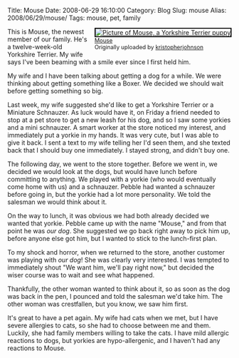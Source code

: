 Title: Mouse
Date: 2008-06-29 16:10:00
Category: Blog
Slug: mouse
Alias: 2008/06/29/mouse/
Tags: mouse, pet, family


<div style="float: right; margin-left: 10px; margin-bottom: 10px;"><a href="http://www.flickr.com/photos/kristopherjohnson/2619799174/" title="photo sharing"><img src="http://farm4.static.flickr.com/3233/2619799174_712e85f71d_m.jpg" alt="Picture of Mouse, a Yorkshire Terrier puppy" style="border: solid 2px #000000;" /></a><br /><span style="font-size: 0.9em; margin-top: 0px;"><a href="http://www.flickr.com/photos/kristopherjohnson/2619799174/">Mouse</a><br />Originally uploaded by <a href="http://www.flickr.com/people/kristopherjohnson/">kristopherjohnson</a></span></div><p>
This is Mouse, the newest member of our family.  He's a twelve-week-old Yorkshire Terrier.  My wife says I've been beaming with a smile ever since I first held him.
</p>
<p>
My wife and I have been talking about getting a dog for a while.  We were thinking about getting something like a Boxer.  We decided we should wait before getting something so big.
</p>
<p>
Last week, my wife suggested she'd like to get a Yorkshire Terrier or a Miniature Schnauzer.  As luck would have it, on Friday a friend needed to stop at a pet store to get a new leash for his dog, and so I saw some yorkies and a mini schnauzer.  A smart worker at the store noticed my interest, and immediately put a yorkie in my hands.  It was very cute, but I was able to give it back.  I sent a text to my wife telling her I'd seen them, and she texted back that I should buy one immediately.  I stayed strong, and didn't buy one.
</p>
<p>
The following day, we went to the store together.  Before we went in, we decided we would look at the dogs, but would have lunch before committing to anything.  We played with a yorkie (who would eventually come home with us) and a schnauzer.  Pebble had wanted a schnauzer before going in, but the yorkie had a lot more personality.  We told the salesman we would think about it.
</p>
<p>
On the way to lunch, it was obvious we had both already decided we wanted that yorkie.  Pebble came up with the name "Mouse," and from that point he was <em>our dog</em>.  She suggested we go back right away to pick him up, before anyone else got him, but I wanted to stick to the lunch-first plan.
</p>
<p>
To my shock and horror, when we returned to the store, another customer was playing with <em>our dog</em>!  She was clearly very interested.  I was tempted to immediately shout "We want him, we'll pay right now," but decided the wiser course was to wait and see what happened.
</p>
<p>
Thankfully, the other woman wanted to think about it, so as soon as the dog was back in the pen, I pounced and told the salesman we'd take him.  The other woman was crestfallen, but you know, we saw him first.
</p>
<p>
It's great to have a pet again.  My wife had cats when we met, but I have severe allergies to cats, so she had to choose between me and them.  Luckily, she had family members willing to take the cats.  I have mild allergic reactions to dogs, but yorkies are hypo-allergenic, and I haven't had any reactions to Mouse.
</p>
